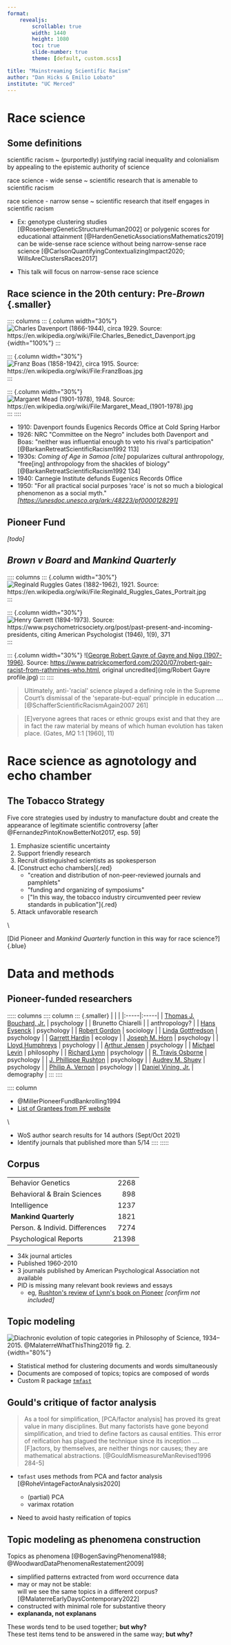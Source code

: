 ```yaml
---
format: 
    revealjs:
        scrollable: true
        width: 1440
        height: 1080
        toc: true
        slide-number: true
        theme: [default, custom.scss]

title: "Mainstreaming Scientific Racism"
author: "Dan Hicks & Emilio Lobato"
institute: "UC Merced"
---
```


# Race science

## Some definitions

scientific racism
 ~ (purportedly) justifying racial inequality and colonialism by appealing to the epistemic authority of science
 
race science - wide sense
 ~ scientific research that is amenable to scientific racism

race science - narrow sense
 ~ scientific research that itself engages in scientific racism

- Ex: genotype clustering studies [@RosenbergGeneticStructureHuman2002] or polygenic scores for educational attainment [@HardenGeneticAssociationsMathematics2019] 
can be wide-sense race science without being narrow-sense race science [@CarlsonQuantifyingContextualizingImpact2020; WillsAreClustersRaces2017]

- This talk will focus on narrow-sense race science



## Race science in the 20th century: Pre-*Brown* {.smaller}

:::: columns 
::: {.column width="30%"}
![[Charles Davenport (1866-1944)](https://en.wikipedia.org/wiki/Charles_Davenport), circa 1929. Source: <https://en.wikipedia.org/wiki/File:Charles_Benedict_Davenport.jpg>](img/Charles_Benedict_Davenport.jpg){width="100%"}
:::

::: {.column width="30%"}
![[Franz Boas (1858-1942)](https://en.wikipedia.org/wiki/Franz_Boas), circa 1915. Source: <https://en.wikipedia.org/wiki/File:FranzBoas.jpg>](img/FranzBoas.jpg)
:::

::: {.column width="30%"}
![[Margaret Mead (1901-1978)](https://en.wikipedia.org/wiki/Margaret_Mead), 1948. Source: <https://en.wikipedia.org/wiki/File:Margaret_Mead_(1901-1978).jpg>](img/Margaret_Mead_(1901-1978).jpg)
:::
::::

- 1910: Davenport founds Eugenics Records Office at Cold Spring Harbor
- 1926: NRC "Committee on the Negro" includes both Davenport and Boas: "neither was influential enough to veto his rival's participation" [@BarkanRetreatScientificRacism1992 113]
- 1930s: *Coming of Age in Samoa* *[cite]* popularizes cultural anthropology, "free[ing] anthropology from the shackles of biology" [@BarkanRetreatScientificRacism1992 134]
- 1940: Carnegie Institute defunds Eugenics Records Office
- 1950: "For all practical social purposes 'race' is not so much a biological phenomenon as a social myth." *[https://unesdoc.unesco.org/ark:/48223/pf0000128291]*

## Pioneer Fund

*[todo]*



## *Brown v Board* and *Mankind Quarterly*

:::: columns
::: {.column width="30%"}
![[Reginald Ruggles Gates (1882-1962)](https://en.wikipedia.org/wiki/Reginald_Ruggles_Gates), 1921. Source: <https://en.wikipedia.org/wiki/File:Reginald_Ruggles_Gates_Portrait.jpg>](img/Reginald_Ruggles_Gates_Portrait.jpg)
:::

::: {.column width="30%"}
![[Henry Garrett (1894-1973)](https://en.wikipedia.org/wiki/Henry_Garrett_(psychologist)). Source: <https://www.psychometricsociety.org/post/past-present-and-incoming-presidents>, citing American Psychologist (1946), 1(9), 371](img/henry_e_garrett.png)
:::

::: {.column width="30%"}
![[George Robert Gayre of Gayre and Nigg (1907-1996)](https://en.wikipedia.org/wiki/Robert_Gayre). Source: <https://www.patrickcomerford.com/2020/07/robert-gair-racist-from-rathmines-who.html>, original uncredited](img/Robert Gayre profile.jpg)
:::
::::

> Ultimately, anti-'racial' science played a defining role in the Supreme Court’s dismissal of the 'separate-but-equal' principle in education .... [@SchafferScientificRacismAgain2007 261]


> [E]veryone agrees that races or ethnic groups exist and that they are in fact the raw material by means of which human evolution has taken place. (Gates, *MQ* 1:1 [1960], 11)




# Race science as agnotology and echo chamber

## The Tobacco Strategy

Five core strategies used by industry to manufacture doubt and create the appearance of legitimate scientific controversy [after @FernandezPintoKnowBetterNot2017, esp. 59]

1. Emphasize scientific uncertainty
2. Support friendly research
3. Recruit distinguished scientists as spokesperson
4. [Construct echo chambers]{.red}
	- "creation and distribution of non-peer-reviewed journals and pamphlets"
	- "funding and organizing of symposiums" 
	- ["In this way, the tobacco industry circumvented peer review standards in publication"]{.red}
5. Attack unfavorable research 

\

[Did Pioneer and *Mankind Quarterly* function in this way for race science?]{.blue}









# Data and methods

## Pioneer-funded researchers

::::: columns
:::: column
::: {.smaller}
| | |
|:-----|:-----|
| [Thomas J. Bouchard, Jr.](https://en.wikipedia.org/wiki/Thomas_J._Bouchard_Jr.) | psychology |
| Brunetto Chiarelli | | anthropology? |
| [Hans Eysenck](https://en.wikipedia.org/wiki/Hans_Eysenck) | psychology |
| [Robert Gordon](https://en.wikipedia.org/wiki/Robert_A._Gordon) | sociology |
| [Linda Gottfredson](https://en.wikipedia.org/wiki/Linda_Gottfredson) | psychology |
| [Garrett Hardin](https://en.wikipedia.org/wiki/Garrett_Hardin) | ecology |
| [Joseph M. Horn](https://en.wikipedia.org/wiki/Joseph_M._Horn) | psychology |
| [Lloyd Humphreys](https://en.wikipedia.org/wiki/Lloyd_Humphreys) | psychology |
| [Arthur Jensen](https://en.wikipedia.org/wiki/Arthur_Jensen) | psychology |
| [Michael Levin](https://en.wikipedia.org/wiki/Michael_Levin) | philosophy |
| [Richard Lynn](https://en.wikipedia.org/wiki/Richard_Lynn) | psychology |
| [R. Travis Osborne](https://en.wikipedia.org/wiki/R._Travis_Osborne) | psychology |
| [J. Phillippe Rushton](https://en.wikipedia.org/wiki/J._Phillippe_Rushton) | psychology |
| [Audrey M. Shuey](https://en.wikipedia.org/wiki/Audrey_M._Shuey) | psychology |
| [Philip A. Vernon](https://en.wikipedia.org/wiki/Philip_A._Vernon) | psychology |
| [Daniel Vining, Jr.](https://en.wikipedia.org/wiki/Daniel_Vining_Jr.) | demography |
:::
:::: 

:::: column
- @MillerPioneerFundBankrolling1994
- [List of Grantees from PF website](https://web.archive.org/web/20130103005545/http://www.pioneerfund.org/Grantees.html)

\

- WoS author search results for 14 authors (Sept/Oct 2021)
- Identify journals that published more than 5/14
::::
:::::


## Corpus

|                                |       |
|:-------------------------------|------:|
| Behavior Genetics              |  2268 |
| Behavioral & Brain Sciences    |   898 |
| Intelligence                   |  1237 |
| **Mankind Quarterly**          |  1821 |
| Person. & Individ. Differences |  7274 |
| Psychological Reports          | 21398 |

- 34k journal articles
- Published 1960-2010
- 3 journals published by American Psychological Association not available
- PID is missing many relevant book reviews and essays
	- eg, [Rushton's review of Lynn's book on Pioneer](https://www.sciencedirect.com/science/article/pii/S0191886901001337) *[confirm not included]*

<!-- 
\

- Extract article full text from PDF or HTML
- Extract noun phrases using spaCy NLP
 -->


## Topic modeling

![Diachronic evolution of topic categories in *Philosophy of Science*, 1934–2015. @MalaterreWhatThisThing2019 fig. 2.](img/MalaterreWhatThisThing2019.jpeg){width="80%"}

- Statistical method for clustering documents and words simultaneously
- Documents are composed of topics; topics are composed of words
- Custom R package [`tmfast`](https://github.com/dhicks/tmfast)


## Gould's critique of factor analysis

> As a tool for simplification, [PCA/factor analysis] has proved its great value in many disciplines. But many factorists have gone beyond simplification, and tried to define factors as causal entities. This error of reification has plagued the technique since its inception .... [F]actors, by themselves, are neither things nor causes; they are mathematical abstractions. [@GouldMismeasureManRevised1996 284-5]

- `tmfast` uses methods from PCA and factor analysis [@RoheVintageFactorAnalysis2020]
	- (partial) PCA
	- varimax rotation

- Need to avoid hasty reification of topics


## Topic modeling as phenomena construction

Topics as phenomena [@BogenSavingPhenomena1988; @WoodwardDataPhenomenaRestatement2009]

- simplified patterns extracted from word occurrence data
- may or may not be stable:\
  will we see the same topics in a different corpus? [@MalaterreEarlyDaysContemporary2022]
- constructed with minimal role for substantive theory
- **explananda, not explanans**
	
These words tend to be used together; **but why?**\
These test items tend to be answered in the same way; **but why?**


